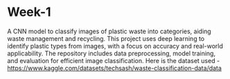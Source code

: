 # Week-1
A CNN model to classify images of plastic waste into categories, aiding waste management and recycling. This project uses deep learning to identify plastic types from images, with a focus on accuracy and real-world applicability. The repository includes data preprocessing, model training, and evaluation for efficient image classification.
Here is the dataset used - https://www.kaggle.com/datasets/techsash/waste-classification-data/data
